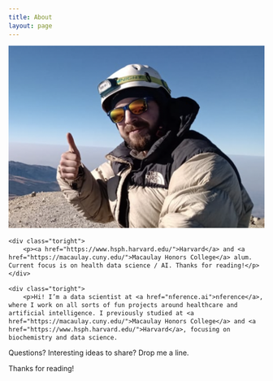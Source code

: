 ```yaml
---
title: About
layout: page
---
```

<div class="side-by-side">
    <div class="toleft">
        <img class="image" src="/assets/images/2profile.jpg" alt="Alt Text">
    </div>

    <div class="toright">
        <p><a href="https://www.hsph.harvard.edu/">Harvard</a> and <a href="https://macaulay.cuny.edu/">Macaulay Honors College</a> alum. Current focus is on health data science / AI. Thanks for reading!</p>
    </div>
</div>

    <div class="toright">
        <p>Hi! I’m a data scientist at <a href="nference.ai">nference</a>, where I work on all sorts of fun projects around healthcare and artificial intelligence. I previously studied at <a href="https://macaulay.cuny.edu/">Macaulay Honors College</a> and <a href="https://www.hsph.harvard.edu/">Harvard</a>, focusing on biochemistry and data science. 

 
Questions? Interesting ideas to share? Drop me a line. 
 

Thanks for reading!

